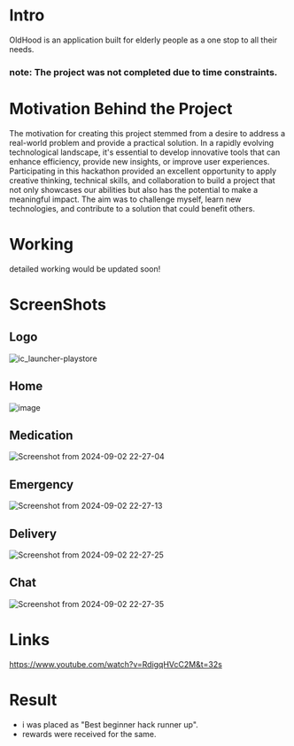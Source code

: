 # Intro
OldHood is an application built for elderly people as a one stop to all their needs.

### note: The project was not completed due to time constraints.

# Motivation Behind the Project
The motivation for creating this project stemmed from a desire to address a real-world problem and provide a practical solution. In a rapidly evolving technological landscape, it's essential to develop innovative tools that can enhance efficiency, provide new insights, or improve user experiences. Participating in this hackathon provided an excellent opportunity to apply creative thinking, technical skills, and collaboration to build a project that not only showcases our abilities but also has the potential to make a meaningful impact. The aim was to challenge myself, learn new technologies, and contribute to a solution that could benefit others.

# Working
detailed working would be updated soon!

# ScreenShots

## Logo
![ic_launcher-playstore](https://github.com/user-attachments/assets/1a075e1b-cfff-4a6f-a7f0-fb4573e4dee9)

## Home 
![image](https://github.com/user-attachments/assets/aed858d1-6900-409f-864c-d84b032ed630)

## Medication
![Screenshot from 2024-09-02 22-27-04](https://github.com/user-attachments/assets/bd809c02-0137-4e62-b13a-1e7b597fc067)

## Emergency
![Screenshot from 2024-09-02 22-27-13](https://github.com/user-attachments/assets/de25c26c-3bb5-43df-8ad2-9007f0a27073)

## Delivery
![Screenshot from 2024-09-02 22-27-25](https://github.com/user-attachments/assets/f2ffdfea-a22d-46f0-bab7-6b6a50f24418)

## Chat
![Screenshot from 2024-09-02 22-27-35](https://github.com/user-attachments/assets/a96c36d0-edc6-4c48-87e9-3e83e8dcf145)

# Links
https://www.youtube.com/watch?v=RdigqHVcC2M&t=32s

# Result
- i was placed as "Best beginner hack runner up".
- rewards were received for the same.

